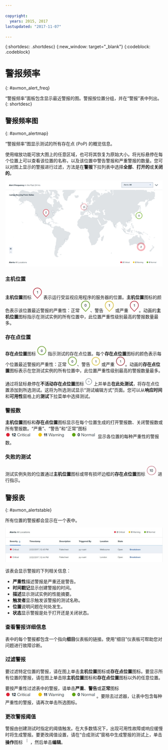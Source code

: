 ```yaml
---

copyright:
  years: 2015, 2017
lastupdated: "2017-11-07"

---
```


{:shortdesc: .shortdesc}
{:new_window: target="_blank"}
{:codeblock: .codeblock}

# 警报频率
{: #avmon_alert_freq}

“警报频率”面板包含显示最近警报的图。警报按位置分组，并在“警报”表中列出。
{: shortdesc}

## 警报频率图
{: #avmon_alertmap}

“警报频率”图显示测试的所有存在点 (PoP) 的概览信息。

使用缩放功能可放大图上的任意区域，也可将其恢复为原始大小。将光标悬停在每个位置上可以查看该位置的名称，以及该位置中警告警报和严重警报的数量。您可以对图上显示的警报进行过滤，方法是在**警报**下拉列表中选择**全部**、**打开的**或**关闭的**。

![通过四个存在点显示测试的“警报频率”图。](images/alert_freq_map2.png)

### 主机位置
**主机位置**图标 ![“主机位置”图标。](images/icn_host_crit_whtbackground30.jpg) 表示运行受监视应用程序的服务器的位置。**主机位置**图标的颜色表示该位置最近警报的严重性：正常 ![“主机位置”图标带绿框，指示在该位置没有警报。](images/icn_host_normal_whtbckgrnd_30x38.jpg)、警告 ![“主机位置”图标带黄框，指示在该位置有一个警报。](images/icn_host_warning_whtbackground30.jpg) 或严重 ![“主机位置”图标带红框，指示在该位置有一个警报。](images/icn_host_crit_whtbackground30.jpg)。动画的**主机位置**图标指示在测试实例的所有位置中，此位置严重性级别最高的警报数量最多。

### 存在点位置
**存在点位置**图标 ![“存在点位置”图标。](images/icn_pop_normal_whtbckgrnd30x30.jpg) 指示测试的存在点位置。每个**存在点位置**图标的颜色表示每个位置最近警报的严重性：正常 ![“存在点位置”图标带绿框，指示在该位置没有警报。](images/icn_pop_normal_whtbckgrnd30x30.jpg)、警告 ![“存在点位置”图标带黄框，指示在该位置有一个警报。](images/icn_pop_warning_whtbckgrnd30x30.jpg) 或严重 ![“存在点位置”图标带红框，指示在该位置有一个警报。](images/icn_pop_crit_whtbckgrnd30x30.jpg)。动画的**存在点位置**图标表示在您测试实例的所有位置中，此位置严重性级别最高的警报数量最多。

通过将鼠标悬停在**不活动存在点位置**图标 ![不活动存在点位置](images/icn_avbl_pop.jpg) 上并单击**在此处测试**，将存在点位置添加到所选测试。这将为所选测试显示“测试编辑方式”页面。您可以从**响应时间**和**可用性**窗格上的**测试**下拉菜单中选择测试。

<!--
Private PoP locations are represented by **Private PoP location** icons ![Private PoP location icon that indicates 2 alerts with one or more critical alerts at that location.](images/avmon_private_pop.png).
-->
### 警报数
**主机位置**图标和**存在点位置**图标显示在每个位置生成的打开警报数、关闭警报数或所有警报数。“严重”、“警告”和“正常”图标 ![“严重”、“警告”和“正常”图标。](images/fltr_alrts_tbl.jpg) 显示各位置的每种严重性的警报数。

### 失败的测试
测试实例失败的位置通过**主机位置**图标或带有损坏边框的**存在点位置**图标 ![“存在点位置”图标带红框，指示在该位置有 10 个警报，并且其中有一个或多个失败的测试。](images/avmon_pop_fail_32x33.png) 进行指示。

## 警报表
{: #avmon_alertstable}

所有位置的警报都会显示在一个表中。

![显示所有存在点位置的警报的“警报”表。](images/alert_table.jpg)

该表会显示警报的下列相关信息：

-   **严重性**描述警报是严重还是警告。
-   **时间戳记**显示创建警报的时间。
-   **描述**显示测试实例的性能摘要。
-   **触发者**显示触发该警报的测试名称。
-   **位置**说明问题在何处发生。
-   **状态**显示警报是处于打开还是关闭状态。

### 查看警报详细信息
表中的每个警报都包含一个指向**细目**仪表板的链接。使用“细目”仪表板可帮助您对问题进行故障诊断。

### 过滤警报
要过滤特定位置的警报，请在图上单击**主机位置**图标或**存在点位置**图标。要显示所有位置的警报，请在图上单击除**主机位置**图标和**存在点位置**图标以外的任意位置。

要按严重性过滤表中的警报，请单击**严重**、**警告**或**正常**图标 ![“严重”、“警告”和“正常”图标。](images/fltr_alrts_tbl.jpg)。要除去过滤器，让表中包含每种严重性的警报，请再次单击所选图标。

### 更改警报阈值
警报由创建测试时指定的阈值触发。在大多数情况下，出现可用性故障或响应缓慢时将生成警报。要更改阈值设置，请在“合成测试”窗格中生成警报的测试上，单击**操作**图标 ![“操作”图标。](images/actions_icn_white_smll.jpg)，然后单击**编辑**。
